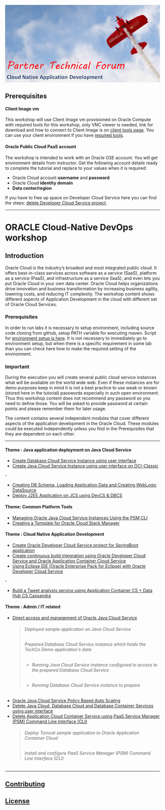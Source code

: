 ![](common/images/ptf.header.png)
## Prerequisites

#### Client Image vm

This workshop will use Client Image vm provisioned on Oracle Compute with required tools for this workshop, only VNC viewer is needed, link for download and how to connect to Client Image is on [client tools page](ClientTools.md). You can use your client environment if you have [required tools](ClientTools.md).

#### Oracle Public Cloud PaaS  account

The workshop is intended to work with an Oracle GSE account. You will get environment details from instructor. Get the following account details ready to complete the tutorial and replace to your values when it is required:

+ Oracle Cloud account **username** and **password**
+ Oracle Cloud **identity domain**
+ **Data center/region**

If you have to free up space on Developer Cloud Service here you can find the steps: [delete Developer Cloud Service project](DevCS-delete-project.md).

---
# ORACLE Cloud-Native DevOps workshop #

## Introduction ##

Oracle Cloud is the industry’s broadest and most integrated public cloud. It offers best-in-class services across software as a service (SaaS), platform as a service (PaaS), and infrastructure as a service (IaaS), and even lets you put Oracle Cloud in your own data center. Oracle Cloud helps organizations drive innovation and business transformation by increasing business agility, lowering costs, and reducing IT complexity. The workshop content shows different aspects of Application Development in the cloud with different set of Oracle Cloud Services.

### Prerequisites ###

In order to run labs it is necessary to setup environment, including source code cloning from github, setup PATH variable for executing maven. Script for [environment setup is here](EnvSetup.md). It is not necessery to immediately go to environment setup, but when there is a specific requirement in some lab than you can check here how to make the required setting of the environment.

### Important ###

During the execution you will create several public cloud service instances what will be available on the world wide web. Even if these instances are for demo purposes keep in mind it is not a best practice to use weak or known (stored here in the tutorial) passwords especially in such open environment. Thus this workshop content does not recommend any password so you need to define those. You will be asked to provide password at certain points and please remember them for later usage.

The content contains several independent modules that cover different aspects of the application development in the Oracle Cloud. These modules could be executed independently unless you find in the Prerequisites that they are dependent on each other.

----

#### Theme : Java application deployment on Java Cloud Service ####

+ [Create Database Cloud Service Instance using user interface](dbcs-create/README.md)
+ [Create Java Cloud Service Instance using user interface on OCI-Classic](jcs-create/README.md)

<p>-</p>

+ [Creating DB Schema, Loading Application Data and Creating WebLogic DataSource](AppDataLoad-DevCS-DBCS/README.md)
+ [Deploy J2EE Application on JCS using DevCS & DBCS](AppDeploy-JCS-DevCS-DBCS/README.md)


#### Theme: Common Platform Tools  ####

+ [Managing Oracle Java Cloud Service Instances Using the PSM CLI](psm-jcs-mgmt/README.md)
+ [Creating a Template for Oracle Cloud Stack Manager](stack-template/dbcs/README.md)

#### Theme : Cloud Native Application Development ####

+ [Create Oracle Developer Cloud Service project for SpringBoot application](springboot-sample/create.devcs.project.md)
+ [Create continuous build integration using Oracle Developer Cloud Service and Oracle Application Container Cloud Service](springboot-sample/devcs.accs.ci.md)
+ [Using Eclipse IDE (Oracle Enterprise Pack for Eclipse) with Oracle Developer Cloud Service](oepe/setup.oepe.md)

<p>-</p>

+ [Build a Tweet analysis service using Application Container CS + Data Hub CS Cassandra](accs-dhcs-twitter/README.md)

#### Theme : Admin / IT related ####

+ [Direct access and management of Oracle Java Cloud Service](jcs-direct/README.md)
  > ###### Deployed sample application on Java Cloud Service
  > ###### Prepared Database Cloud Service instance which holds the TechCo Demo application's data
  >- ###### Running Java Cloud Service instance configured to access to the prepared Database Cloud Service
  >- ###### Running Database Cloud Service instance to prepare
+ [Oracle Java Cloud Service Policy Based Auto Scaling](jcs-autoscale/README.md)
+ [Delete Java Cloud, Database Cloud and Database Container Services using user interface](cleanup/cleanup-ui.md)
+ [Delete Application Cloud Container Service using PaaS Service Manager (PSM) Command Line Interface (CLI)](cleanup/cleanup-psm.md)
  > ###### Deploy Tomcat sample application to Oracle Application Container Cloud
  > ###### Install and configure PaaS Service Manager (PSM) Command Line Interface (CLI)

---

## [Contributing](../../CONTRIBUTING.md)

## [License](../../LICENSE.md)
